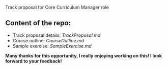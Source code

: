 Track proposal for Core Curriculum Manager role

## Content of the repo:

* Track proposal details: _TrackProposal.md_
* Course outline: _CourseOutline.md_
* Sample exercise: _SampleExercise.md_

**Many thanks for this opportunity, I really enjoying working on this! I look forward to your feedback!**

